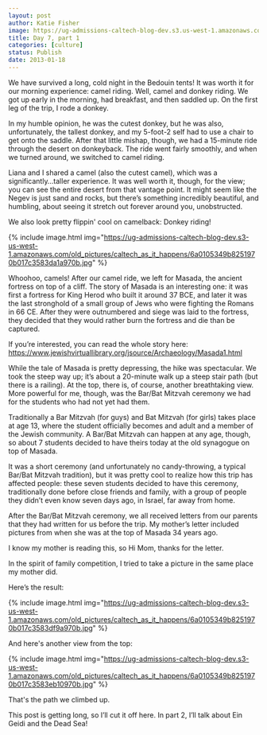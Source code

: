 ```yaml
---
layout: post
author: Katie Fisher
image: https://ug-admissions-caltech-blog-dev.s3.us-west-1.amazonaws.com/old_pictures/6a017c34dc0ea8970b017d3fb2b4a3970c-800wi.jpg
title: Day 7, part 1
categories: [culture]
status: Publish
date: 2013-01-18
---
```


We have survived a long, cold night in the Bedouin tents! It was worth it for our morning experience:
camel riding. Well, camel and donkey
riding. We got up early in the morning,
had breakfast, and then saddled up. On
the first leg of the trip, I rode a donkey.

In my humble opinion, he was the cutest donkey, but he was also,
unfortunately, the tallest donkey, and my 5-foot-2 self had to use a chair to
get onto the saddle. After that little
mishap, though, we had a 15-minute ride through the desert on donkeyback. The ride went fairly smoothly, and when we
turned around, we switched to camel riding.

Liana and I shared a camel (also the cutest camel), which was a
significantly…taller experience. It was
well worth it, though, for the view; you can see the entire desert from that
vantage point. It might seem like the
Negev is just sand and rocks, but there’s something incredibly beautiful, and
humbling, about seeing it stretch out forever around you, unobstructed.

We also look pretty flippin' cool on camelback:
Donkey riding!


{% include image.html img="https://ug-admissions-caltech-blog-dev.s3-us-west-1.amazonaws.com/old_pictures/caltech_as_it_happens/6a0105349b8251970b017c3583da1a970b.jpg" %}

Whoohoo, camels!
After our camel ride, we left for Masada, the ancient
fortress on top of a cliff. The story of
Masada is an interesting one: it was first a fortress for King Herod who built
it around 37 BCE, and later it was the last stronghold of a small group of Jews
who were fighting the Romans in 66 CE. After they were outnumbered and siege was laid to the fortress, they decided that they would rather burn the fortress and die than be captured.

If you’re interested, you can read the whole story here: https://www.jewishvirtuallibrary.org/jsource/Archaeology/Masada1.html

While the tale of Masada is pretty depressing, the hike was
spectacular. We took the steep way up;
it’s about a 20-minute walk up a steep stair path (but there is a
railing). At the top, there is, of
course, another breathtaking view. More
powerful for me, though, was the Bar/Bat Mitzvah ceremony we had for the
students who had not yet had them.

Traditionally a Bar Mitzvah (for guys) and Bat Mitzvah (for girls) takes
place at age 13, where the student officially becomes and adult and a member of
the Jewish community. A Bar/Bat Mitzvah
can happen at any age, though, so about 7 students decided to have theirs today
at the old synagogue on top of Masada.

It was a short ceremony (and unfortunately no candy-throwing, a typical
Bar/Bat Mitzvah tradition), but it was pretty cool to realize how this
trip has affected people: these seven students decided to have
this ceremony, traditionally done before close friends and family, with a
group of people they didn’t even know seven days ago, in Israel, far away from
home.

After the Bar/Bat Mitzvah ceremony, we all received letters
from our parents that they had written for us before the trip. My mother’s letter included pictures from
when she was at the top of Masada 34 years ago.

I know my mother is reading this, so Hi Mom, thanks for the letter.

In the spirit of family competition, I tried to
take a picture in the same place my mother did.

Here’s the result:


{% include image.html img="https://ug-admissions-caltech-blog-dev.s3-us-west-1.amazonaws.com/old_pictures/caltech_as_it_happens/6a0105349b8251970b017c3583df9a970b.jpg" %}

And here's another view from the top:


{% include image.html img="https://ug-admissions-caltech-blog-dev.s3-us-west-1.amazonaws.com/old_pictures/caltech_as_it_happens/6a0105349b8251970b017c3583eb10970b.jpg" %}

That's the path we climbed up.

This post is getting long, so I’ll cut it off here. In part 2, I’ll talk about Ein Geidi and the
Dead Sea!
